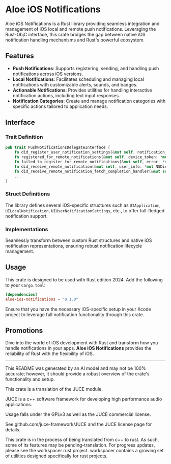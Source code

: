 # Aloe iOS Notifications

Aloe iOS Notifications is a Rust library providing seamless integration and management of iOS local and remote push notifications. Leveraging the Rust-ObjC interface, this crate bridges the gap between native iOS notification handling mechanisms and Rust's powerful ecosystem.

## Features

- **Push Notifications**: Supports registering, sending, and handling push notifications across iOS versions.
- **Local Notifications**: Facilitates scheduling and managing local notifications with customizable alerts, sounds, and badges.
- **Actionable Notifications**: Provides utilities for handling interactive notification actions, including text input responses.
- **Notification Categories**: Create and manage notification categories with specific actions tailored to application needs.

## Interface

### Trait Definition

```rust
pub trait PushNotificationsDelegateInterface {
    fn did_register_user_notification_settings(&mut self, notification_settings: *mut UIUserNotificationSettings);
    fn registered_for_remote_notifications(&mut self, device_token: *mut NSData);
    fn failed_to_register_for_remote_notifications(&mut self, error: *mut NSError);
    fn did_receive_remote_notification(&mut self, user_info: *mut NSDictionary<NSObject,NSObject>);
    fn did_receive_remote_notification_fetch_completion_handler(&mut self, user_info: *mut NSDictionary<NSObject,NSObject>, completion_handler: fn(result: UIBackgroundFetchResult) -> c_void);
    ...
}
```

### Struct Definitions

The library defines several iOS-specific structures such as `UIApplication`, `UILocalNotification`, `UIUserNotificationSettings`, etc., to offer full-fledged notification support.

### Implementations

Seamlessly transform between custom Rust structures and native iOS notification representations, ensuring robust notification lifecycle management.

## Usage

This crate is designed to be used with Rust edition 2024. Add the following to your `Cargo.toml`:

```toml
[dependencies]
aloe-ios-notifications = "0.1.0"
```

Ensure that you have the necessary iOS-specific setup in your Xcode project to leverage full notification functionality through this crate.

## Promotions

Dive into the world of iOS development with Rust and transform how you handle notifications in your apps. **Aloe iOS Notifications** provides the reliability of Rust with the flexibility of iOS.

---

This README was generated by an AI model and may not be 100% accurate; however, it should provide a robust overview of the crate's functionality and setup.

This crate is a translation of the JUCE module.

JUCE is a c++ software framework for developing high performance audio applications.

Usage falls under the GPLv3 as well as the JUCE commercial license.

See github.com/juce-framework/JUCE and the JUCE license page for details.

This crate is in the process of being translated from c++ to rust. As such, some of its features may be pending-translation. For progress updates, please see the workspacer rust project. workspacer contains a growing set of utilities designed specifically for rust projects.
